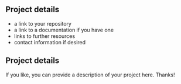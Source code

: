 ## Project details

- a link to your repository
- a link to a documentation if you have one
- links to further resources
- contact information if desired


## Project details

If you like, you can provide a description of your project here.
Thanks!
